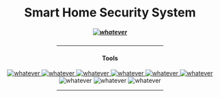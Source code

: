 <h1 align="center">Smart Home Security System</h1>
<h5 align="center">
        <a href="https://www.bracu.ac.bd/academics/departments/computer-science-and-engineering/bachelor-science-computer-science-and/cse-0">
            <img src="https://img.shields.io/static/v1.svg?style=for-the-badge&label=BRACU&message=CSE360 Project&colorA=076E79&colorB=b7b000" alt="whatever"/>
        </a>
</h5> 

<div align="center">
    <hr width="250px"/>   
        <h4>Tools</h4>
        <p align="center">
            <a href="https://www.jetbrains.com/clion/">
                <img src="https://img.shields.io/badge/CLion-000000?style=for-the-badge&logo=clion&logoColor=white"  alt="whatever">
            </a>
            <a href="https://www.espressif.com/en/news/ESP32_CAM">
                <img src="https://img.shields.io/badge/espressif-E7352C.svg?style=for-the-badge&logo=espressif&logoColor=white"  alt="whatever">
            </a>
            <a href="https://cmake.org/">
                <img src="https://img.shields.io/badge/CMake-%23008FBA.svg?style=for-the-badge&logo=cmake&logoColor=white"  alt="whatever">
            </a>
            <a href="https://pop.system76.com/">
                <img src="https://img.shields.io/badge/Pop!_OS 22.04-48B9C7?style=for-the-badge&logo=Pop!_OS&logoColor=white"  alt="whatever">
            </a>
            <a href="https://en.wikipedia.org/wiki/Embedded_C">
                <img src="https://img.shields.io/badge/c-%2300599C.svg?style=for-the-badge&logo=c&logoColor=white"  alt="whatever">
            </a>
            <a href="https://www.arduino.cc/en/software">
                <img src="https://img.shields.io/badge/Arduino-00979D?style=for-the-badge&logo=Arduino&logoColor=white"  alt="whatever">
            </a>
            <a>
                <img src="https://img.shields.io/badge/c++-%2300599C.svg?style=for-the-badge&logo=c%2B%2B&logoColor=white"  alt="whatever">
            </a>
            <a>
                <img src="https://img.shields.io/badge/PyCharm-000000.svg?&style=for-the-badge&logo=PyCharm&logoColor=white"  alt="whatever">
            </a>
            <a>
                <img src="https://img.shields.io/badge/Python 3.10-FFD43B?style=for-the-badge&logo=python&logoColor=blue"  alt="whatever">
            </a>
        </p>
    <hr width="250px"/>   
</div>